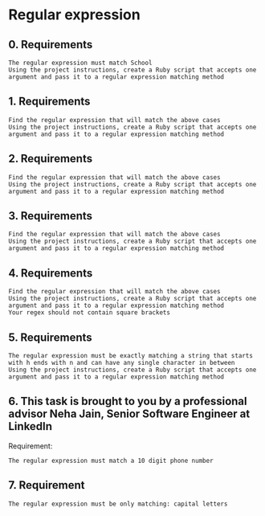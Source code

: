 # Regular expression

## 0. Requirements

    The regular expression must match School
    Using the project instructions, create a Ruby script that accepts one argument and pass it to a regular expression matching method

## 1. Requirements

    Find the regular expression that will match the above cases
    Using the project instructions, create a Ruby script that accepts one argument and pass it to a regular expression matching method

## 2. Requirements

    Find the regular expression that will match the above cases
    Using the project instructions, create a Ruby script that accepts one argument and pass it to a regular expression matching method

## 3. Requirements

    Find the regular expression that will match the above cases
    Using the project instructions, create a Ruby script that accepts one argument and pass it to a regular expression matching method

## 4. Requirements

    Find the regular expression that will match the above cases
    Using the project instructions, create a Ruby script that accepts one argument and pass it to a regular expression matching method
    Your regex should not contain square brackets

## 5. Requirements

    The regular expression must be exactly matching a string that starts with h ends with n and can have any single character in between
    Using the project instructions, create a Ruby script that accepts one argument and pass it to a regular expression matching method

## 6. This task is brought to you by a professional advisor Neha Jain, Senior Software Engineer at LinkedIn

Requirement:

    The regular expression must match a 10 digit phone number

## 7. Requirement

    The regular expression must be only matching: capital letters
